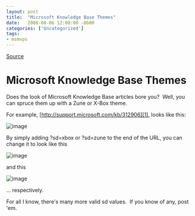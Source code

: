 ```yaml
---
layout: post
title:  "Microsoft Knowledge Base Themes"
date:   2008-08-06 12:00:00 -0600
categories: ['Uncategorized']
tags:
- msmvps
---
```

[Source](http://blogs.msmvps.com/peterritchie/2008/08/07/microsoft-knowledge-base-themes/ "Permalink to Microsoft Knowledge Base Themes")

# Microsoft Knowledge Base Themes

Does the look of Microsoft Knowledge Base articles bore you?  Well, you can spruce them up with a Zune or X-Box theme.

For example, [http://support.microsoft.com/kb/312906][1], looks like this:

![image][2] 

By simply adding ?sd=xbox or ?sd=zune to the end of the URL, you can change it to look like this

![image][3] 

and this

![image][4]

… respectively.

For all I know, there's many more valid sd values.  If you know of any, post 'em. 

[1]: http://support.microsoft.com/kb/312906?sd=xbox "http://support.microsoft.com/kb/312906?sd=xbox"
[2]: http://msmvps.com/cfs-file.ashx/__key/CommunityServer.Blogs.Components.WeblogFiles/peterritchie.MicrosoftKnowledgeBaseThemes_5F00_D72C/image_5F00_thumb.png "image"
[3]: http://msmvps.com/cfs-file.ashx/__key/CommunityServer.Blogs.Components.WeblogFiles/peterritchie.MicrosoftKnowledgeBaseThemes_5F00_D72C/image_5F00_7.png "image"
[4]: http://msmvps.com/cfs-file.ashx/__key/CommunityServer.Blogs.Components.WeblogFiles/peterritchie.MicrosoftKnowledgeBaseThemes_5F00_D72C/image_5F00_8.png "image"

